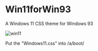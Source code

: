 # Win11forWin93
A Windows 11 CSS theme for Windows 93

![win11](https://user-images.githubusercontent.com/43280679/124513970-5b438180-ddb2-11eb-86f1-b75e930b198b.PNG)

Put the "Windows11.css" into /a/boot/
